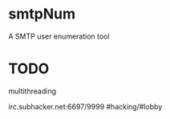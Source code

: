 # smtpNum
A SMTP user enumeration tool

# TODO 
multithreading

irc.subhacker.net:6697/9999 #hacking/#lobby
